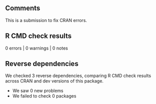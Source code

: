 ## Comments

This is a submission to fix CRAN errors.

## R CMD check results

0 errors | 0 warnings | 0 notes

## Reverse dependencies

We checked 3 reverse dependencies, comparing R CMD check results across CRAN and dev versions of this package.

 * We saw 0 new problems
 * We failed to check 0 packages

